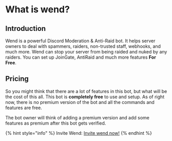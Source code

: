 # What is wend?

## Introduction

Wend is a powerful Discord Moderation & Anti-Raid bot. It helps server owners to deal with spammers, raiders, non-trusted staff, webhooks, and much more. Wend can stop your server from being raided and nuked by any raiders. You can set up JoinGate, AntiRaid and much more features **For Free**.

## Pricing

So you might think that there are a lot of features in this bot, but what will be the cost of this all. This bot is **completely free** to use and setup. As of right now, there is no premium version of the bot and all the commands and features are free.

The bot owner will think of adding a premium version and add some features as premium after this bot gets verified.

{% hint style="info" %}
Invite Wend: [Invite wend now!](https://dsc.gg/wendbot)
{% endhint %}

